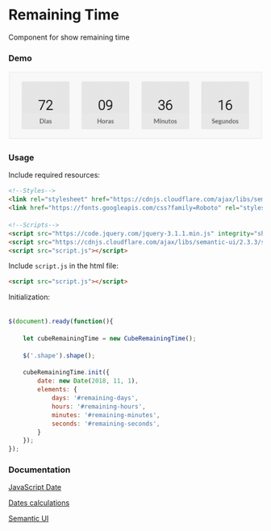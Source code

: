 # Remaining Time
Component for show remaining time

### Demo
![Remaining time demo](https://raw.githubusercontent.com/anayarojo/remaining-time/master/demo.gif)

### Usage

Include required resources:

```html
<!--Styles-->
<link rel="stylesheet" href="https://cdnjs.cloudflare.com/ajax/libs/semantic-ui/2.3.3/semantic.min.css">
<link href="https://fonts.googleapis.com/css?family=Roboto" rel="stylesheet">

<!--Scripts-->
<script src="https://code.jquery.com/jquery-3.1.1.min.js" integrity="sha256-hVVnYaiADRTO2PzUGmuLJr8BLUSjGIZsDYGmIJLv2b8=" crossorigin="anonymous"></script>
<script src="https://cdnjs.cloudflare.com/ajax/libs/semantic-ui/2.3.3/semantic.min.js"></script>
<script src="script.js"></script>
```

Include `script.js` in the html file:

```html
<script src="script.js"></script>
```

Initialization:

```javascript

$(document).ready(function(){

    let cubeRemainingTime = new CubeRemainingTime();

    $('.shape').shape();

    cubeRemainingTime.init({
        date: new Date(2018, 11, 1),
        elements: {
            days: '#remaining-days',
            hours: '#remaining-hours',
            minutes: '#remaining-minutes',
            seconds: '#remaining-seconds',
        }
    });
});
```

### Documentation

[JavaScript Date](https://developer.mozilla.org/es/docs/Web/JavaScript/Referencia/Objetos_globales/Date)

[Dates calculations](https://stackoverflow.com/questions/3224834/get-difference-between-2-dates-in-javascript)

[Semantic UI](https://semantic-ui.com/modules/shape.html)